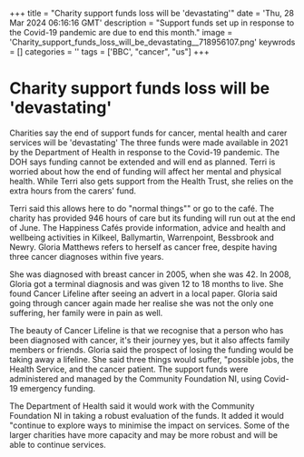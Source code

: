 +++
title = "Charity support funds loss will be 'devastating'"
date = 'Thu, 28 Mar 2024 06:16:16 GMT'
description = "Support funds set up in response to the Covid-19 pandemic are due to end this month."
image = 'Charity_support_funds_loss_will_be_devastating__718956107.png'
keywrods =  []
categories = ''
tags = ['BBC', "cancer", "us"]
+++

# Charity support funds loss will be 'devastating'

Charities say the end of support funds for cancer, mental health and carer services will be 'devastating' The three funds were made available  in 2021 by the Department of Health in response to the Covid-19 pandemic.
The DOH says funding cannot be extended and will end as planned.
Terri is worried about how the end of funding will affect her mental and physical health.
While Terri also gets support from the Health Trust, she relies on the extra hours from the carers<bb>' fund.

Terri said this allows here to do <bb>"normal things<bb>"" or go to the café.
The charity has provided 946 hours of care but its funding will run out at the end of June.
The Happiness Cafés provide information, advice and health and wellbeing activities in Kilkeel, Ballymartin, Warrenpoint, Bessbrook and Newry.
Gloria Matthews refers to herself as cancer free, despite having three cancer diagnoses within five years.

She was diagnosed with breast cancer in 2005, when she was 42.
In 2008, Gloria got a terminal diagnosis and was given 12 to 18 months to live.
She found Cancer Lifeline after seeing an advert in a local paper.
Gloria said going through cancer again made her realise she was not the only one suffering, her family were in pain as well.

The beauty of Cancer Lifeline is that we recognise that a person who has been diagnosed with cancer, it<bb>'s their journey yes, but it also affects family members or friends.
Gloria said the prospect of losing the funding would be taking away a lifeline.
She said three things would suffer, <bb>"possible jobs, the Health Service, and the cancer patient.
The support funds were administered and managed by the Community Foundation NI, using Covid-19 emergency funding.

The Department of Health said it would work with the Community Foundation NI in taking a robust evaluation of the funds.
It added it would <bb>"continue to explore ways to minimise the impact on services.
Some of the larger charities have more capacity and may be more robust and will be able to continue services.


